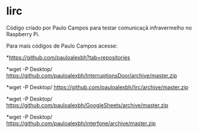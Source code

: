 # lirc
Código criado por Paulo Campos para testar comunicaçã infravermelho no Raspberry Pi.




Para mais códigos de Paulo Campos acesse:

*https://github.com/pauloalexbh?tab=repositories

*wget -P Desktop/ https://github.com/pauloalexbh/InterruptionsDoor/archive/master.zip

*wget -P Desktop/ https://github.com/pauloalexbh/lirc/archive/master.zip

*wget -P Desktop/ https://github.com/pauloalexbh/GoogleSheets/archive/master.zip

*wget -P Desktop/ https://github.com/pauloalexbh/interfone/archive/master.zip
